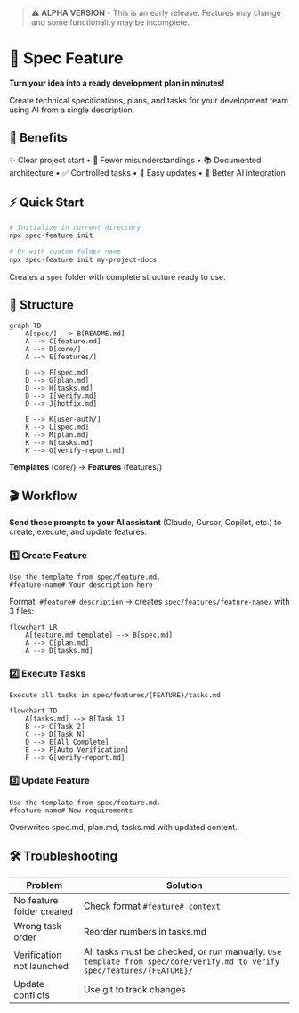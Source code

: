 > **⚠️ ALPHA VERSION** - This is an early release. Features may change and some functionality may be incomplete.

# 🚀 Spec Feature

**Turn your idea into a ready development plan in minutes!**

Create technical specifications, plans, and tasks for your development team using AI from a single description.

## 🎯 Benefits

✨ Clear project start • 🤝 Fewer misunderstandings • 📚 Documented architecture • ✅ Controlled tasks • 🔄 Easy updates • 🤖 Better AI integration

## ⚡ Quick Start

```bash
# Initialize in current directory
npx spec-feature init

# Or with custom folder name
npx spec-feature init my-project-docs
```

Creates a `spec` folder with complete structure ready to use.

## 📁 Structure

```mermaid
graph TD
    A[spec/] --> B[README.md]
    A --> C[feature.md]
    A --> D[core/]
    A --> E[features/]
    
    D --> F[spec.md]
    D --> G[plan.md]
    D --> H[tasks.md]
    D --> I[verify.md]
    D --> J[hotfix.md]
    
    E --> K[user-auth/]
    K --> L[spec.md]
    K --> M[plan.md]
    K --> N[tasks.md]
    K --> O[verify-report.md]
```

**Templates** (core/) → **Features** (features/)

## 🎬 Workflow

**Send these prompts to your AI assistant** (Claude, Cursor, Copilot, etc.) to create, execute, and update features.

### 1️⃣ Create Feature

```
Use the template from spec/feature.md.
#feature-name# Your description here
```

Format: `#feature# description` → creates `spec/features/feature-name/` with 3 files:

```mermaid
flowchart LR
    A[feature.md template] --> B[spec.md]
    A --> C[plan.md]
    A --> D[tasks.md]
```

### 2️⃣ Execute Tasks

```
Execute all tasks in spec/features/{FEATURE}/tasks.md
```

```mermaid
flowchart TD
    A[tasks.md] --> B[Task 1]
    B --> C[Task 2]
    C --> D[Task N]
    D --> E[All Complete]
    E --> F[Auto Verification]
    F --> G[verify-report.md]
```

### 3️⃣ Update Feature

```
Use the template from spec/feature.md.
#feature-name# New requirements
```

Overwrites spec.md, plan.md, tasks.md with updated content.

## 🛠️ Troubleshooting

| Problem | Solution |
|---------|----------|
| No feature folder created | Check format `#feature# context` |
| Wrong task order | Reorder numbers in tasks.md |
| Verification not launched | All tasks must be checked, or run manually: `Use template from spec/core/verify.md to verify spec/features/{FEATURE}/` |
| Update conflicts | Use git to track changes |
